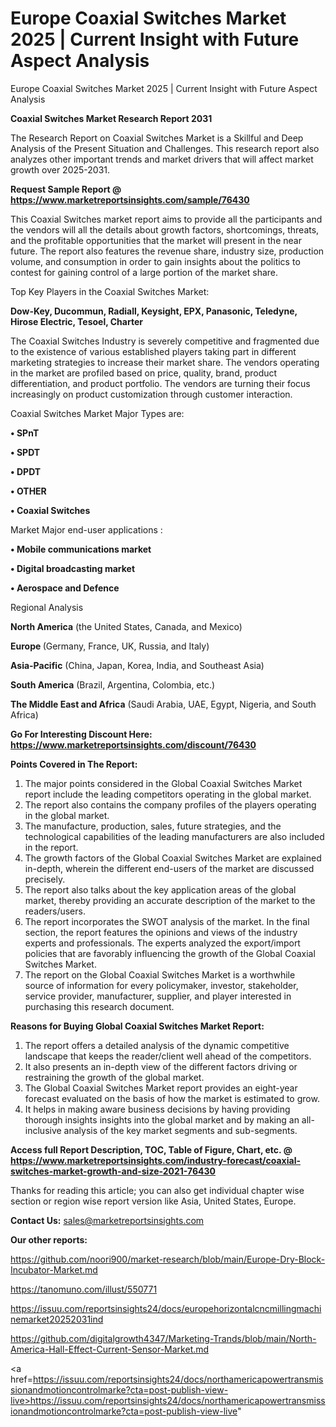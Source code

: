 # Europe Coaxial Switches Market 2025 | Current Insight with Future Aspect Analysis
Europe Coaxial Switches Market 2025 | Current Insight with Future Aspect Analysis

<strong>Coaxial Switches Market Research Report 2031</strong>

The Research Report on Coaxial Switches Market is a Skillful and Deep Analysis of the Present Situation and Challenges. This research report also analyzes other important trends and market drivers that will affect market growth over 2025-2031.

<strong>Request Sample Report @ <a href=https://www.marketreportsinsights.com/sample/76430>https://www.marketreportsinsights.com/sample/76430</a></strong>

This Coaxial Switches market report aims to provide all the participants and the vendors will all the details about growth factors, shortcomings, threats, and the profitable opportunities that the market will present in the near future. The report also features the revenue share, industry size, production volume, and consumption in order to gain insights about the politics to contest for gaining control of a large portion of the market share.

Top Key Players in the Coaxial Switches Market:

<strong>Dow-Key, Ducommun, Radiall, Keysight, EPX, Panasonic, Teledyne, Hirose Electric, Tesoel, Charter</strong>

The Coaxial Switches Industry is severely competitive and fragmented due to the existence of various established players taking part in different marketing strategies to increase their market share. The vendors operating in the market are profiled based on price, quality, brand, product differentiation, and product portfolio. The vendors are turning their focus increasingly on product customization through customer interaction.

Coaxial Switches Market Major Types are:

<strong>• SPnT

• SPDT

• DPDT

• OTHER

• Coaxial Switches</strong>

Market Major end-user applications :

<strong>• Mobile communications market

• Digital broadcasting market

• Aerospace and Defence</strong>

Regional Analysis

</u><strong><b>North America</b></strong> (the United States, Canada, and Mexico)

<strong><b>Europe </b></strong>(Germany, France, UK, Russia, and Italy)

<strong><b>Asia-Pacific</b></strong> (China, Japan, Korea, India, and Southeast Asia)

<strong><b>South America</b></strong> (Brazil, Argentina, Colombia, etc.)

<strong><b>The Middle East and Africa</b></strong> (Saudi Arabia, UAE, Egypt, Nigeria, and South Africa)

<strong>Go For Interesting Discount Here: <a href=https://www.marketreportsinsights.com/discount/76430>https://www.marketreportsinsights.com/discount/76430</a></strong>

<strong>Points Covered in The Report:</strong>
<ol>
  <li>The major points considered in the Global Coaxial Switches Market report include the leading competitors operating in the global market.</li>
  <li>The report also contains the company profiles of the players operating in the global market.</li>
  <li>The manufacture, production, sales, future strategies, and the technological capabilities of the leading manufacturers are also included in the report.</li>
  <li>The growth factors of the Global Coaxial Switches Market are explained in-depth, wherein the different end-users of the market are discussed precisely.</li>
  <li>The report also talks about the key application areas of the global market, thereby providing an accurate description of the market to the readers/users.</li>
  <li>The report incorporates the SWOT analysis of the market. In the final section, the report features the opinions and views of the industry experts and professionals. The experts analyzed the export/import policies that are favorably influencing the growth of the Global Coaxial Switches Market.</li>
  <li>The report on the Global Coaxial Switches Market is a worthwhile source of information for every policymaker, investor, stakeholder, service provider, manufacturer, supplier, and player interested in purchasing this research document.</li>
</ol>
<strong>Reasons for Buying Global Coaxial Switches Market Report:</strong>

<ol>
  <li>The report offers a detailed analysis of the dynamic competitive landscape that keeps the reader/client well ahead of the competitors.</li>
  <li>It also presents an in-depth view of the different factors driving or restraining the growth of the global market.</li>
  <li>The Global Coaxial Switches Market report provides an eight-year forecast evaluated on the basis of how the market is estimated to grow.</li>
  <li>It helps in making aware business decisions by having providing thorough insights insights into the global market and by making an all-inclusive analysis of the key market segments and sub-segments.</li>
</ol>
<strong>Access full Report Description, TOC, Table of Figure, Chart, etc. @ <a href=https://www.marketreportsinsights.com/industry-forecast/coaxial-switches-market-growth-and-size-2021-76430>https://www.marketreportsinsights.com/industry-forecast/coaxial-switches-market-growth-and-size-2021-76430</a></strong>


Thanks for reading this article; you can also get individual chapter wise section or region wise report version like Asia, United States, Europe.

<strong>Contact Us:</strong>
sales@marketreportsinsights.com

<strong>Our other reports:</strong>

<a href=https://github.com/noori900/market-research/blob/main/Europe-Dry-Block-Incubator-Market.md>https://github.com/noori900/market-research/blob/main/Europe-Dry-Block-Incubator-Market.md</a>

<a href=https://tanomuno.com/illust/550771>https://tanomuno.com/illust/550771</a>

<a href=https://issuu.com/reportsinsights24/docs/europehorizontalcncmillingmachinemarket20252031ind>https://issuu.com/reportsinsights24/docs/europehorizontalcncmillingmachinemarket20252031ind</a>

<a href=https://github.com/digitalgrowth4347/Marketing-Trands/blob/main/North-America-Hall-Effect-Current-Sensor-Market.md>https://github.com/digitalgrowth4347/Marketing-Trands/blob/main/North-America-Hall-Effect-Current-Sensor-Market.md</a>

<a href=https://issuu.com/reportsinsights24/docs/northamericapowertransmissionandmotioncontrolmarke?cta=post-publish-view-live>https://issuu.com/reportsinsights24/docs/northamericapowertransmissionandmotioncontrolmarke?cta=post-publish-view-live</a>"
